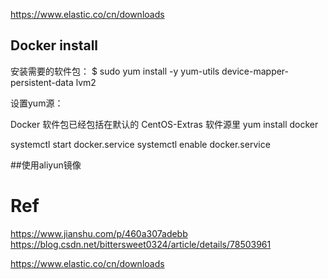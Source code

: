 


https://www.elastic.co/cn/downloads



## Docker install

安装需要的软件包：
$ sudo yum install -y yum-utils device-mapper-persistent-data lvm2

设置yum源：

Docker 软件包已经包括在默认的 CentOS-Extras 软件源里
yum install docker

systemctl start docker.service
systemctl enable docker.service
 
 
##使用aliyun镜像


# Ref
https://www.jianshu.com/p/460a307adebb
https://blog.csdn.net/bittersweet0324/article/details/78503961

https://www.elastic.co/cn/downloads